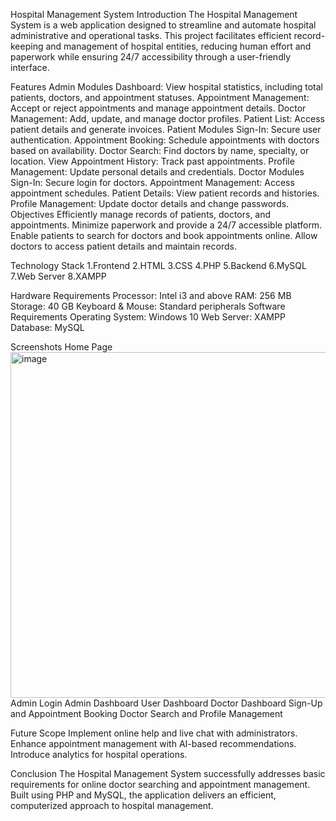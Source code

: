 Hospital Management System
Introduction
The Hospital Management System is a web application designed to streamline and automate hospital administrative and operational tasks. This project facilitates efficient record-keeping and management of hospital entities, reducing human effort and paperwork while ensuring 24/7 accessibility through a user-friendly interface.

Features
Admin Modules
Dashboard: View hospital statistics, including total patients, doctors, and appointment statuses.
Appointment Management: Accept or reject appointments and manage appointment details.
Doctor Management: Add, update, and manage doctor profiles.
Patient List: Access patient details and generate invoices.
Patient Modules
Sign-In: Secure user authentication.
Appointment Booking: Schedule appointments with doctors based on availability.
Doctor Search: Find doctors by name, specialty, or location.
View Appointment History: Track past appointments.
Profile Management: Update personal details and credentials.
Doctor Modules
Sign-In: Secure login for doctors.
Appointment Management: Access appointment schedules.
Patient Details: View patient records and histories.
Profile Management: Update doctor details and change passwords.
Objectives
Efficiently manage records of patients, doctors, and appointments.
Minimize paperwork and provide a 24/7 accessible platform.
Enable patients to search for doctors and book appointments online.
Allow doctors to access patient details and maintain records.

Technology Stack
1.Frontend
2.HTML
3.CSS
4.PHP
5.Backend
6.MySQL
7.Web Server
8.XAMPP

Hardware Requirements
Processor: Intel i3 and above
RAM: 256 MB
Storage: 40 GB
Keyboard & Mouse: Standard peripherals
Software Requirements
Operating System: Windows 10
Web Server: XAMPP
Database: MySQL

Screenshots
Home Page
<img width="553" alt="image" src="https://github.com/user-attachments/assets/4589aa21-8674-4dc8-8545-280398db539e" />
Admin Login
Admin Dashboard
User Dashboard
Doctor Dashboard
Sign-Up and Appointment Booking
Doctor Search and Profile Management

Future Scope
Implement online help and live chat with administrators.
Enhance appointment management with AI-based recommendations.
Introduce analytics for hospital operations.

Conclusion
The Hospital Management System successfully addresses basic requirements for online doctor searching and appointment management. Built using PHP and MySQL, the application delivers an efficient, computerized approach to hospital management.
